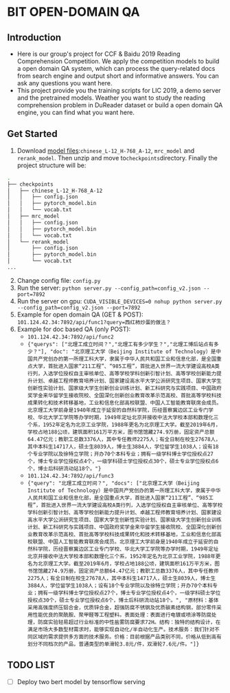 # BIT OPEN-DOMAIN QA

## Introduction
* Here is our group's project for CCF & Baidu 2019 Reading Comprehension Competition. We apply the competition models to build a open domain QA system, which can process the query-related docs from search engine and output short and informative answers. You can ask any questions you want here. 
* This project provide you the training scripts for LIC 2019, a demo server and the pretrained models. Weather you want to study the reading comprehension problem in DuReader dataset or build a open domain QA engine, you can find what you want here.


## Get Started
1. Download [model files](https://drive.google.com/open?id=1EsRZjUDlXRifYOjZhfjdhQYPHyuPE5dN):`chinese_L-12_H-768_A-12`, `mrc_model` and `rerank_model`. Then unzip and move to`checkpoints`directory. Finally the project structure will be:
```bash
.
├── checkpoints
│   ├── chinese_L-12_H-768_A-12
│   │   ├── config.json
│   │   ├── pytorch_model.bin
│   │   └── vocab.txt
│   ├── mrc_model
│   │   ├── config.json
│   │   ├── pytorch_model.bin
│   │   └── vocab.txt
│   └── rerank_model
│       ├── config.json
│       ├── pytorch_model.bin
│       └── vocab.txt
...
```
2. Change config file: `config.py`
3. Run the server: `python server.py --config_path=config_v2.json --port=7892`
4. Run the server on gpu: `CUDA_VISIBLE_DEVICES=0 nohup python server.py --config_path=config_v2.json --port=7892`
5. Example for open domain QA (GET & POST): `101.124.42.34:7892/api/func1?query=西红柿炒蛋的做法？`
6. Example for doc based QA (only POST): 
    * `101.124.42.34:7892/api/func2`
    * ```{"querys": ["北理工成立时间？","北理工有多少学生？","北理工博后站点有多少？"], "doc": "北京理工大学（Beijing Institute of Technology）是中国共产党创办的第一所理工科大学，隶属于中华人民共和国工业和信息化部，是全国重点大学，首批进入国家“211工程”、“985工程”，首批进入世界一流大学建设高校A类行列，入选学位授权自主审核单位、高等学校学科创新引智计划、高等学校创新能力提升计划、卓越工程师教育培养计划、国家建设高水平大学公派研究生项目、国家大学生创新性实验计划、国家级大学生创新创业训练计划、新工科研究与实践项目、中国政府奖学金来华留学生接收院校、全国深化创新创业教育改革示范高校、首批高等学校科技成果转化和技术转移基地，工业和信息化部高校联盟、中国人工智能教育联席会成员。北京理工大学前身是1940年成立于延安的自然科学院，历经晋察冀边区工业专门学校、华北大学工学院等办学时期，1949年定址北京并接收中法大学校本部和数理化三个系，1952年定名为北京工业学院，1988年更名为北京理工大学。截至2019年6月，学校占地188公顷，建筑面积161万平方米，图书馆馆藏274.9万册，固定资产总额64.47亿元；教职工总数3376人，其中专任教师2275人；有全日制在校生27678人，其中本科生14717人，硕士生8039人，博士生3884人，学位留学生1038人；设有18个专业学院以及徐特立学院；开办70个本科专业；拥有一级学科博士学位授权点27个，博士专业学位授权点4个，一级学科硕士学位授权点30个，硕士专业学位授权点6个，博士后科研流动站18个。"}```
    * `101.124.42.34:7892/api/func3`
    * ```{"query": "北理工成立时间？", "docs": ["北京理工大学（Beijing Institute of Technology）是中国共产党创办的第一所理工科大学，隶属于中华人民共和国工业和信息化部，是全国重点大学，首批进入国家“211工程”、“985工程”，首批进入世界一流大学建设高校A类行列，入选学位授权自主审核单位、高等学校学科创新引智计划、高等学校创新能力提升计划、卓越工程师教育培养计划、国家建设高水平大学公派研究生项目、国家大学生创新性实验计划、国家级大学生创新创业训练计划、新工科研究与实践项目、中国政府奖学金来华留学生接收院校、全国深化创新创业教育改革示范高校、首批高等学校科技成果转化和技术转移基地，工业和信息化部高校联盟、中国人工智能教育联席会成员。北京理工大学前身是1940年成立于延安的自然科学院，历经晋察冀边区工业专门学校、华北大学工学院等办学时期，1949年定址北京并接收中法大学校本部和数理化三个系，1952年定名为北京工业学院，1988年更名为北京理工大学。截至2019年6月，学校占地188公顷，建筑面积161万平方米，图书馆馆藏274.9万册，固定资产总额64.47亿元；教职工总数3376人，其中专任教师2275人；有全日制在校生27678人，其中本科生14717人，硕士生8039人，博士生3884人，学位留学生1038人；设有18个专业学院以及徐特立学院；开办70个本科专业；拥有一级学科博士学位授权点27个，博士专业学位授权点4个，一级学科硕士学位授权点30个，硕士专业学位授权点6个，博士后科研流动站18个。", "原材料：基体采用高强度挤压铝合金，优质锌合金，超强防腐不锈钢及优质碳素结构钢，部分零件采用性能优良的聚酰胺、聚甲醛等工程塑料。表面处理：表面进行电镀或喷涂等防腐处理，防腐实验轻易超过行业标准的中性盐雾防腐要求72H。结构：独特的结构设计，在满足市场大多数型材需求时，能够实现自动化/半自动化生产。技术服务：我们针对不同区域的需求提供多方面的技术服务。价格：目前根据产品类别不同，价格从低到高有划分不同档次的产品，普通类型的单滑轮3.8元/件，双滑轮7.6元/件。"]}```


## TODO LIST
- [ ] Deploy two bert model by tensorflow serving
